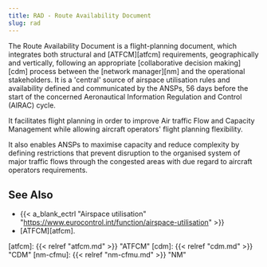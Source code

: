 ```yaml
---
title: RAD - Route Availability Document
slug: rad
---
```


The Route Availability Document is a flight-planning document, which integrates
both structural and [ATFCM][atfcm] requirements, geographically and vertically,
following an appropriate [collaborative decision making][cdm] process between
the [network manager][nm] and the operational stakeholders.
It is a 'central' source of airspace utilisation rules and availability
defined and communicated by the ANSPs, 56 days before the start of the
concerned Aeronautical Information Regulation and Control (AIRAC) cycle.

It facilitates flight planning in order to improve
Air traffic Flow and Capacity Management while allowing aircraft operators'
flight planning flexibility.

It also enables ANSPs to maximise capacity and reduce complexity by defining
restrictions that prevent disruption to the organised system of major traffic
flows through the congested areas with due regard to aircraft operators
requirements.

## See Also

* {{< a_blank_ectrl "Airspace utilisation" "https://www.eurocontrol.int/function/airspace-utilisation" >}}
* [ATFCM][atfcm].



[atfcm]: {{< relref "atfcm.md" >}} "ATFCM"
[cdm]: {{< relref "cdm.md" >}} "CDM"
[nm-cfmu]: {{< relref "nm-cfmu.md" >}} "NM"
